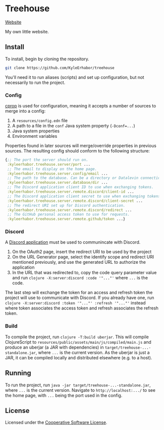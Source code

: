 # Treehouse

[Website](https://kyleerhabor.com/)

My own little website.

## Install

To install, begin by cloning the repository.

```sh
git clone https://github.com/KyleErhabor/treehouse
```

You'll need it to run aliases (scripts) and set up configuration, but not necessarily to run the project.

### Config

[cprop](https://github.com/tolitius/cprop) is used for configuration, meaning it accepts a number of sources to
merge into a config:
1. A `resources/config.edn` file
2. A path to a file in the `conf` Java system property (`-Dconf=...`)
3. Java system properties
4. Environment variables

Properties found in later sources will merge/override properties in previous sources. The resulting config should
conform to the following structure:

```clojure
{;; The port the server should run on.
 :kyleerhabor.treehouse.server/port ...
 ;; The email to display on the home page.
 :kyleerhabor.treehouse.server.config/email ...
 ;; The path to the database. Can be a directory or Datalevin connection URI.
 :kyleerhabor.treehouse.server.database/dir ...
 ;; The Discord application client ID to use when exchanging tokens.
 :kyleerhabor.treehouse.server.remote.discord/client-id ...
 ;; The Discord application client secret to use when exchanging tokens.
 :kyleerhabor.treehouse.server.remote.discord/client-secret ...
 ;; The redirect URI set up for Discord authentication.
 :kyleerhabor.treehouse.server.remote.discord/redirect ...
 ;; The GitHub personal access token to use for requests.
 :kyleerhabor.treehouse.server.remote.github/token ...}
```

### Discord

A [Discord application](https://discord.com/developers/applications) must be used to communincate with Discord.
1. On the OAuth2 page, insert the redirect URI to be used by the project
2. On the URL Generator page, select the identify scope and redirect URI mentioned previously, and use the generated URL
to authorize the application
3. In the URL that was redirected to, copy the code query parameter value and run `clojure -X:server:discord :code '"..."'`
where `...` is the code.

The last step will exchange the token for an access and refresh token the project will use to communicate with Discord.
If you already have one, run `clojure -X:server:discord :token '"..."' :refresh '"..."'` instead where token associates
the access token and refresh associates the refresh token.

### Build

To compile the project, run `clojure -T:build uberjar`. This will compile ClojureScript to `resources/public/assets/main/js/compiled/main.js` and produce an uberjar (a JAR with dependencies) in `target/treehouse-...-standalone.jar`, where `...` is the
current version. As the uberjar is just a JAR, it can be compiled locally and distributed elsewhere (e.g. to a host).

## Running

To run the project, run `java -jar target/treehouse-...-standalone.jar`, where `...` is the current version. Navigate to
`http://localhost:.../` to see the home page, with `...` being the port used in the config.

## License

Licensed under the [Cooperative Software License](./LICENSE).
